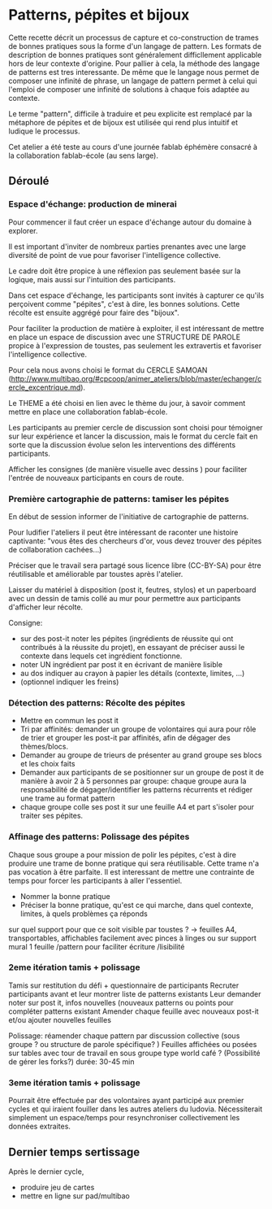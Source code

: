 <!--

---
title: Patterns, pépites et bijoux 
description: Cette recette décrit un processus de capture et co-construction de bonnes pratiques au format d'un langage de pattern.
image_url: 
licence: CC-BY-SA
---

-->



# Patterns, pépites et bijoux 

Cette recette décrit un processus de capture et co-construction de trames de bonnes pratiques sous la forme d'un langage de pattern. Les formats de description de bonnes pratiques sont généralement difficllement applicable hors de leur contexte d'origine. Pour pallier à cela, la méthode des langage de patterns est tres interessante. De même que le langage nous permet de composer une infinité de phrase, un langage de pattern permet à celui qui l'emploi de composer une infinité de solutions à chaque fois adaptée au contexte.

Le terme "pattern", difficile à traduire et peu explicite est remplacé par la métaphore de pépites et de bijoux est utilisée qui rend plus intuitif et ludique le processus.

Cet atelier a été teste au cours d'une journée fablab éphémère consacré à la collaboration fablab-école (au sens large).


## Déroulé

### Espace d'échange: production de minerai

Pour commencer il faut créer  un espace d'échange autour du domaine à explorer. 

Il est important d'inviter de nombreux parties prenantes avec une large diversité de point de vue pour favoriser l'intelligence collective.

Le cadre doit être propice à une réflexion pas seulement basée sur la logique, mais aussi sur l'intuition des participants.

Dans cet espace d'échange, les participants sont invités à capturer ce qu'ils perçoivent comme "pépites", c'est à dire, les bonnes solutions. Cette récolte est ensuite aggrégé pour faire des "bijoux". 

Pour faciliter la production de matière à exploiter, il est intéressant de mettre en place un espace de discussion avec une STRUCTURE DE PAROLE propice à l'expression de toustes, pas seulement les extravertis et favoriser l'intelligence collective.

Pour cela nous avons choisi le format du CERCLE SAMOAN (http://www.multibao.org/#cpcoop/animer_ateliers/blob/master/echanger/cercle_excentrique.md).

Le THEME a été choisi en lien avec le thème du jour,  à savoir comment mettre en place une collaboration fablab-école.

Les participants au premier cercle de discussion sont choisi pour témoigner sur leur expérience et lancer la discussion, mais le format du cercle fait en sorte que la discussion évolue selon les interventions des différents participants.

Afficher les consignes (de manière visuelle avec dessins ) pour faciliter l'entrée de nouveaux participants en cours de route.

### Première cartographie de patterns: tamiser les pépites

En début de session informer de l'initiative de cartographie de patterns.

Pour ludifier l'ateliers il peut être intéressant de raconter une histoire captivante: "vous êtes des  chercheurs d'or, vous devez trouver des pépites de collaboration cachées...)

Préciser que le travail sera partagé sous licence libre (CC-BY-SA) pour être réutilisable et améliorable par toustes après l'atelier.

Laisser du matériel à disposition (post it, feutres, stylos) et un paperboard avec un dessin de tamis collé au mur pour permettre aux participants d'afficher leur récolte.

Consigne: 

- sur des post-it noter les pépites (ingrédients de réussite qui ont contribués à la réussite du projet), en essayant de préciser aussi le contexte dans lequels cet ingrédient fonctionne.
- noter UN ingrédient par post it en écrivant de manière lisible
- au dos indiquer au crayon à papier les détails (contexte, limites, ...)
- (optionnel indiquer les freins)

### Détection des patterns: Récolte des pépites

- Mettre en commun les post it
- Tri par affinités: demander un groupe de volontaires qui aura pour rôle de trier et grouper les post-it par affinités, afin de dégager des thèmes/blocs.
- Demander au groupe de trieurs de présenter au grand groupe ses blocs et les choix faits
- Demander aux participants de se positionner sur un groupe de post it de manière à avoir 2 à 5 personnes par groupe: chaque groupe aura la responsabilité de dégager/identifier les patterns récurrents et rédiger une trame au format pattern
- chaque groupe colle ses post it sur une feuille A4 et part s'isoler pour traiter ses pépites.

### Affinage des patterns: Polissage des pépites

Chaque sous groupe a pour mission de polir les pépites, c'est à dire produire une trame de bonne pratique qui sera réutilisable. Cette trame n'a pas vocation à être parfaite. Il est interessant de mettre une contrainte de temps pour forcer les participants à aller l'essentiel. 

- Nommer la bonne pratique
- Préciser la bonne pratique, qu'est ce qui marche, dans quel contexte, limites, à quels problèmes ça réponds

sur quel support pour que ce soit visible par toustes ? 
-> feuilles A4, transportables, affichables facilement avec pinces à linges ou sur support mural
1 feuille /pattern pour faciliter écriture /lisibilité

### 2eme itération tamis + polissage

Tamis sur restitution du défi + questionnaire de participants
Recruter participants avant et leur montrer liste de patterns existants
Leur demander noter sur post it, infos nouvelles (nouveaux patterns ou points pour compléter patterns existant 
Amender chaque feuille avec nouveaux post-it et/ou ajouter nouvelles feuilles

Polissage: réamender chaque pattern par discussion collective (sous groupe ? ou structure de parole spécifique? )
Feuilles affichées ou posées sur tables avec tour de travail en sous groupe type world café ? (Possibilité de gérer les forks?)
durée: 30-45 min

### 3eme itération tamis + polissage

Pourrait être effectuée par des volontaires ayant participé aux premier cycles et qui iraient fouiller dans les autres ateliers du ludovia.
Nécessiterait simplement un espace/temps pour resynchroniser collectivement les données extraites.

## Dernier temps **sertissage**

Après le dernier cycle, 
- produire jeu de cartes
- mettre en ligne sur pad/multibao



